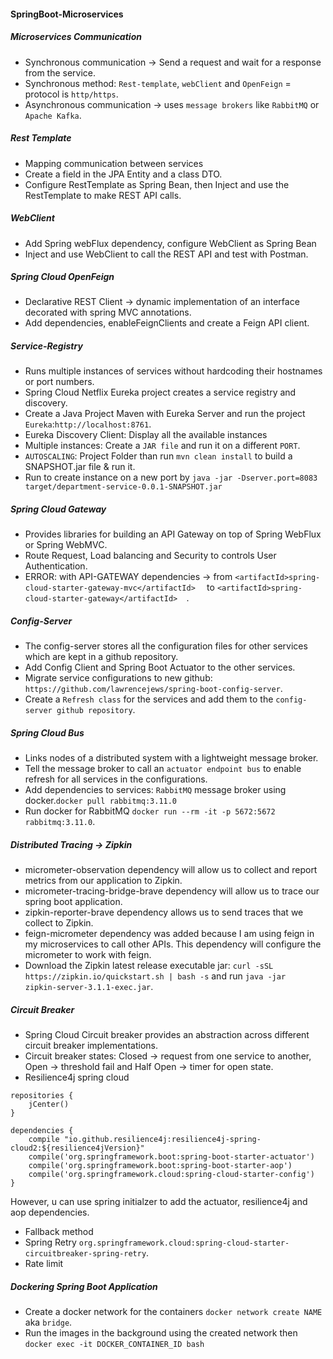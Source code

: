 #### SpringBoot-Microservices

##### Microservices Communication
- Synchronous communication -> Send a request and wait for a response from the service.
- Synchronous method: `Rest-template`, `webClient` and `OpenFeign` =  protocol is `http/https`.
- Asynchronous communication -> uses `message brokers` like `RabbitMQ` or `Apache Kafka`.
##### Rest Template
- Mapping communication between services
- Create a field in the JPA Entity and a class DTO.
- Configure RestTemplate as Spring Bean, then Inject and use the RestTemplate to make REST API calls.
##### WebClient
- Add Spring webFlux dependency, configure WebClient as Spring Bean
- Inject and use WebClient to call the REST API and test with Postman.
##### Spring Cloud OpenFeign
- Declarative REST Client -> dynamic implementation of an interface decorated with spring MVC annotations.
- Add dependencies, enableFeignClients and create a Feign API client.
##### Service-Registry 
- Runs multiple instances of services without hardcoding their hostnames or port numbers.
- Spring Cloud Netflix Eureka project creates a service registry and discovery.
- Create a Java Project Maven with Eureka Server and run the project `Eureka`:`http://localhost:8761`.
- Eureka Discovery Client: Display all the available instances 
- Multiple instances: Create a `JAR file` and run it on a different `PORT`.
- `AUTOSCALING`: Project Folder than run `mvn clean install` to build a SNAPSHOT.jar file & run it.  
- Run to create instance on a new port by `java -jar -Dserver.port=8083 target/department-service-0.0.1-SNAPSHOT.jar `
##### Spring Cloud Gateway
- Provides libraries for building an API Gateway on top of Spring WebFlux or Spring WebMVC.
- Route Request, Load balancing and Security to controls User Authentication.
- ERROR: with API-GATEWAY dependencies -> from ` <artifactId>spring-cloud-starter-gateway-mvc</artifactId>   ` to `<artifactId>spring-cloud-starter-gateway</artifactId>  `.
##### Config-Server 
- The config-server stores all the configuration files for other services which are kept in a github repository.
- Add Config Client and Spring Boot Actuator to the other services.
- Migrate service configurations to new github: `https://github.com/lawrencejews/spring-boot-config-server`.
- Create a `Refresh class` for the services and add them to the `config-server github repository`.
##### Spring Cloud Bus
- Links nodes of a distributed system with a lightweight message broker.  
- Tell the message broker to call an `actuator endpoint bus` to enable refresh for all services in the configurations.
- Add dependencies to services: `RabbitMQ` message broker using docker.`docker pull rabbitmq:3.11.0`
- Run docker for RabbitMQ `docker run --rm -it -p 5672:5672 rabbitmq:3.11.0`.
##### Distributed Tracing -> Zipkin
- micrometer-observation dependency will allow us to collect and report metrics from our application to Zipkin.
- micrometer-tracing-bridge-brave dependency will allow us to trace our spring boot application.
- zipkin-reporter-brave dependency allows us to send traces that we collect to Zipkin.
- feign-micrometer dependency was added because I am using feign in my microservices to call other APIs. This dependency will configure the micrometer to work with feign.
- Download the Zipkin latest release executable jar: `curl -sSL https://zipkin.io/quickstart.sh | bash -s` and run `java -jar  zipkin-server-3.1.1-exec.jar`.
##### Circuit Breaker
- Spring Cloud Circuit breaker provides an abstraction across different circuit breaker implementations.
- Circuit breaker states: Closed -> request from one service to another, Open -> threshold fail and Half Open -> timer for open state.
- Resilience4j spring cloud
```
repositories {
    jCenter()
}

dependencies {
    compile "io.github.resilience4j:resilience4j-spring-cloud2:${resilience4jVersion}"
    compile('org.springframework.boot:spring-boot-starter-actuator')
    compile('org.springframework.boot:spring-boot-starter-aop')
    compile('org.springframework.cloud:spring-cloud-starter-config')  
}
```
However, u can use spring initialzer to add the actuator, resilience4j and aop dependencies.
- Fallback method
- Spring Retry `org.springframework.cloud:spring-cloud-starter-circuitbreaker-spring-retry`.
- Rate limit

##### Dockering Spring Boot Application
- Create a docker network for the containers `docker network create NAME ` aka `bridge`.
- Run the images in the background using the created network then `docker exec -it DOCKER_CONTAINER_ID bash`